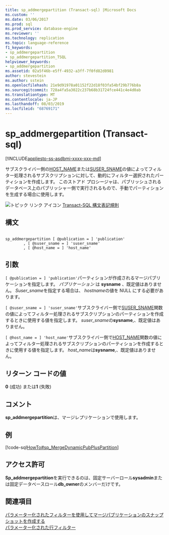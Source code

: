 ```yaml
---
title: sp_addmergepartition (Transact-sql) |Microsoft Docs
ms.custom: ''
ms.date: 03/06/2017
ms.prod: sql
ms.prod_service: database-engine
ms.reviewer: ''
ms.technology: replication
ms.topic: language-reference
f1_keywords:
- sp_addmergepartition
- sp_addmergepartition_TSQL
helpviewer_keywords:
- sp_addmergepartition
ms.assetid: 02a5f46b-e5ff-4932-a3ff-7f0fd82d0981
author: stevestein
ms.author: sstein
ms.openlocfilehash: 21e9d91978a01152f22d18f03fa54bf29b776b8a
ms.sourcegitcommit: 728a4fa5a3022c237b68b31724fce441c4e4d0ab
ms.translationtype: MT
ms.contentlocale: ja-JP
ms.lasthandoff: 08/03/2019
ms.locfileid: "68769171"
---
```

# <a name="spaddmergepartition-transact-sql"></a>sp_addmergepartition (Transact-sql)
[!INCLUDE[appliesto-ss-asdbmi-xxxx-xxx-md](../../includes/appliesto-ss-asdbmi-xxxx-xxx-md.md)]

  サブスクライバー側の[HOST_NAME](../../t-sql/functions/host-name-transact-sql.md)または[SUSER_SNAME](../../t-sql/functions/suser-sname-transact-sql.md)の値によってフィルター処理されるサブスクリプションに対して、動的にフィルター選択されたパーティションを作成します。 このストアド プロシージャは、パブリッシュされるデータベース上のパブリッシャー側で実行されるもので、手動でパーティションを生成する場合に使用します。  
  
 ![トピック リンク アイコン](../../database-engine/configure-windows/media/topic-link.gif "トピック リンク アイコン") [Transact-SQL 構文表記規則](../../t-sql/language-elements/transact-sql-syntax-conventions-transact-sql.md)  
  
## <a name="syntax"></a>構文  
  
```  
  
sp_addmergepartition [ @publication = ] 'publication'  
        , [ @suser_sname = ] 'suser_sname'  
        , [ @host_name = ] 'host_name'  
```  
  
## <a name="arguments"></a>引数  
`[ @publication = ] 'publication'`パーティションが作成されるマージパブリケーションを指定します。 *パブリケーション* は **sysname** 、既定値はありません。 *Suser_sname*を指定する場合は、 *hostname*の値を NULL にする必要があります。  
  
`[ @suser_sname = ] 'suser_sname'`サブスクライバー側で[SUSER_SNAME](../../t-sql/functions/suser-sname-transact-sql.md)関数の値によってフィルター処理されるサブスクリプションのパーティションを作成するときに使用する値を指定します。 *suser_sname*の**sysname**,、既定値はありません。  
  
`[ @host_name = ] 'host_name'`サブスクライバー側で[HOST_NAME](../../t-sql/functions/host-name-transact-sql.md)関数の値によってフィルター処理されるサブスクリプションのパーティションを作成するときに使用する値を指定します。 *host_name*は**sysname**,、既定値はありません。  
  
## <a name="return-code-values"></a>リターン コードの値  
 **0** (成功) または**1** (失敗)  
  
## <a name="remarks"></a>コメント  
 **sp_addmergepartition**は、マージレプリケーションで使用します。  
  
## <a name="example"></a>例  
 [!code-sql[HowTo#sp_MergeDynamicPubPlusPartition](../../relational-databases/replication/codesnippet/tsql/sp-addmergepartition-tra_1.sql)]  
  
## <a name="permissions"></a>アクセス許可  
 **Sp_addmergepartition**を実行できるのは、固定サーバーロール**sysadmin**または固定データベースロール**db_owner**のメンバーだけです。  
  
## <a name="see-also"></a>関連項目  
 [パラメーター化されたフィルターを使用してマージパブリケーションのスナップショットを作成する](../../relational-databases/replication/create-a-snapshot-for-a-merge-publication-with-parameterized-filters.md)   
 [パラメーター化された行フィルター](../../relational-databases/replication/merge/parameterized-filters-parameterized-row-filters.md)  
  
  
